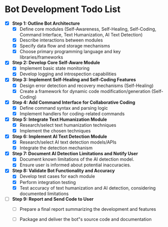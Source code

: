# Bot Development Todo List

- [x] **Step 1: Outline Bot Architecture**
  - [x] Define core modules (Self-Awareness, Self-Healing, Self-Coding, Command Interface, Text Humanization, AI Text Detection)
  - [x] Describe interactions between modules
  - [x] Specify data flow and storage mechanisms
  - [x] Choose primary programming language and key libraries/frameworks
- [x] **Step 2: Develop Core Self-Aware Module**
  - [x] Implement basic state monitoring
  - [x] Develop logging and introspection capabilities
- [x] **Step 3: Implement Self-Healing and Self-Coding Features**
  - [x] Design error detection and recovery mechanisms (Self-Healing)
  - [x] Create a framework for dynamic code modification/generation (Self-Coding)
- [x] **Step 4: Add Command Interface for Collaborative Coding**
  - [x] Define command syntax and parsing logic
  - [x] Implement handlers for coding-related commands
- [x] **Step 5: Integrate Text Humanization Module**
  - [x] Research/select text humanization techniques
  - [x] Implement the chosen techniques
- [x] **Step 6: Implement AI Text Detection Module**
  - [x] Research/select AI text detection models/APIs
  - [x] Integrate the detection mechanism
- [x] **Step 7: Document AI Detection Limitations and Notify User**
  - [x] Document known limitations of the AI detection model.
  - [x] Ensure user is informed about potential inaccuracies.
- [x] **Step 8: Validate Bot Functionality and Accuracy**
  - [x] Develop test cases for each module
  - [x] Perform integration testing
  - [x] Test accuracy of text humanization and AI detection, considering documented limitations
- [ ] **Step 9: Report and Send Code to User**
  - [ ] Prepare a final report summarizing the development and features
  - [ ] Package and deliver the bot"s source code and documentation

